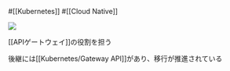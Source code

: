 #[[Kubernetes]] #[[Cloud Native]]

![](https://github.com/kubernetes/community/raw/master/icons/png/resources/labeled/ing-128.png)

[[APIゲートウェイ]]の役割を担う

後継には[[Kubernetes/Gateway API]]があり、移行が推進されている